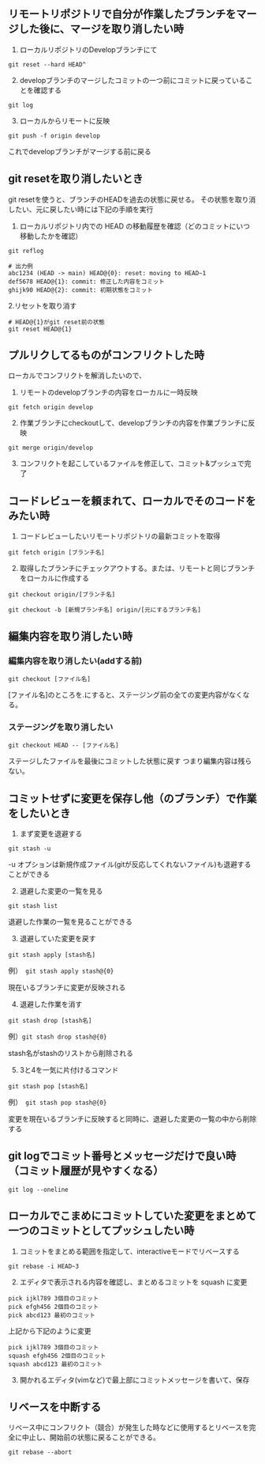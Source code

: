 ## リモートリポジトリで自分が作業したブランチをマージした後に、マージを取り消したい時
1. ローカルリポジトリのDevelopブランチにて

```
git reset --hard HEAD^
```

2. developブランチのマージしたコミットの一つ前にコミットに戻っていることを確認する

```
git log
```

3.  ローカルからリモートに反映

```
git push -f origin develop
```

これでdevelopブランチがマージする前に戻る

## git resetを取り消したいとき
git resetを使うと、ブランチのHEADを過去の状態に戻せる。
その状態を取り消したい、元に戻したい時には下記の手順を実行

1. ローカルリポジトリ内での HEAD の移動履歴を確認（どのコミットにいつ移動したかを確認）
```
git reflog
```
```
# 出力例
abc1234 (HEAD -> main) HEAD@{0}: reset: moving to HEAD~1
def5678 HEAD@{1}: commit: 修正した内容をコミット
ghijk90 HEAD@{2}: commit: 初期状態をコミット
```

2.リセットを取り消す
```
# HEAD@{1}がgit reset前の状態
git reset HEAD@{1}
```

## プルリクしてるものがコンフリクトした時
ローカルでコンフリクトを解消したいので、
1. リモートのdevelopブランチの内容をローカルに一時反映

```
git fetch origin develop
```

2. 作業ブランチにcheckoutして、developブランチの内容を作業ブランチに反映

```
git merge origin/develop
```

3. コンフリクトを起こしているファイルを修正して、コミット&プッシュで完了

## コードレビューを頼まれて、ローカルでそのコードをみたい時

1. コードレビューしたいリモートリポジトリの最新コミットを取得

```
git fetch origin [ブランチ名]
```

2. 取得したブランチにチェックアウトする。または、リモートと同じブランチをローカルに作成する

```
git checkout origin/[ブランチ名]
```

```
git checkout -b [新規ブランチ名] origin/[元にするブランチ名]

```

## 編集内容を取り消したい時
### 編集内容を取り消したい(addする前)

```
git checkout [ファイル名]
```

[ファイル名]のところを.にすると、ステージング前の全ての変更内容がなくなる。

### ステージングを取り消したい

```
git checkout HEAD -- [ファイル名]
```

ステージしたファイルを最後にコミットした状態に戻す
つまり編集内容は残らない。

## コミットせずに変更を保存し他（のブランチ）で作業をしたいとき

1. まず変更を退避する

```
git stash -u
```

-u オプションは新規作成ファイル(gitが反応してくれないファイル)も退避することができる

2. 退避した変更の一覧を見る

```
git stash list
```

退避した作業の一覧を見ることができる

3. 退避していた変更を戻す

```
git stash apply [stash名]
```

例）　`git stash apply stash@{0}`

現在いるブランチに変更が反映される

4. 退避した作業を消す

```
git stash drop [stash名]
```

例）`git stash drop stash@{0}`

stash名がstashのリストから削除される

5. 3と4を一気に片付けるコマンド

```
git stash pop [stash名]
```

例）　`git stash pop stash@{0}`

変更を現在いるブランチに反映すると同時に、退避した変更の一覧の中から削除する

## git logでコミット番号とメッセージだけで良い時（コミット履歴が見やすくなる）

```
git log --oneline
```

## ローカルでこまめにコミットしていた変更をまとめて一つのコミットとしてプッシュしたい時

1. コミットをまとめる範囲を指定して、interactiveモードでリベースする

```
git rebase -i HEAD~3
```

2. エディタで表示される内容を確認し、まとめるコミットを squash に変更

```
pick ijkl789 3個目のコミット
pick efgh456 2個目のコミット
pick abcd123 最初のコミット
```
上記から下記のように変更

```
pick ijkl789 3個目のコミット
squash efgh456 2個目のコミット
squash abcd123 最初のコミット
```

3. 開かれるエディタ(vimなど)で最上部にコミットメッセージを書いて、保存

## リベースを中断する
リベース中にコンフリクト（競合）が発生した時などに使用するとリベースを完全に中止し、開始前の状態に戻ることができる。

```
git rebase --abort
```




